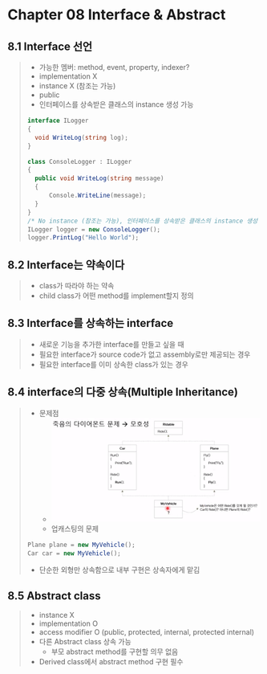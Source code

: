 # Chapter 08 Interface & Abstract

## 8.1 Interface 선언
> - 가능한 멤버: method, event, property, indexer?
> - implementation X
> - instance X (참조는 가능)
> - public
> - 인터페이스를 상속받은 클래스의 instance 생성 가능
>``` csharp
>interface ILogger
>{
>   void WriteLog(string log);
>}
>```
>``` csharp
>class ConsoleLogger : ILogger
>{
>   public void WriteLog(string message)
>   {
>       Console.WriteLine(message);
>   }
>}
>/* No instance (참조는 가능), 인터페이스를 상속받은 클래스의 instance 생성 가능 */
>ILogger logger = new ConsoleLogger();
>logger.PrintLog("Hello World");
>```

## 8.2 Interface는 약속이다
> - class가 따라야 하는 약속
> - child class가 어떤 method를 implement할지 정의

## 8.3 Interface를 상속하는 interface
> - 새로운 기능을 추가한 interface를 만들고 싶을 때
> - 필요한 interface가 source code가 없고 assembly로만 제공되는 경우
> - 필요한 interface를 이미 상속한 class가 있는 경우

## 8.4 interface의 다중 상속(Multiple Inheritance)
> - 문제점
>   - ![8-4](images/8-4.jpg)
>   - 업캐스팅의 문제
>``` csharp
>Plane plane = new MyVehicle();
>Car car = new MyVehicle();
>```
> - 단순한 외형만 상속함으로 내부 구현은 상속자에게 맡김

## 8.5 Abstract class
> - instance X
> - implementation O
> - access modifier O (public, protected, internal, protected internal)
> - 다른 Abstract class 상속 가능
>   - 부모 abstract method를 구현할 의무 없음
> - Derived class에서 abstract method 구현 필수

